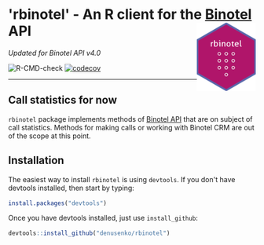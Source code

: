 # 'rbinotel' -  An R client for the [Binotel](https://www.binotel.ua/) API <img src='man/figures/logo.png' align="right" height="139" />
*Updated for Binotel API v4.0*

<!-- badges: start -->
  ![R-CMD-check](https://github.com/DenUsenko/rbinotel/workflows/R-CMD-check/badge.svg?branch=main)
  [![codecov](https://codecov.io/gh/DenUsenko/rbinotel/branch/main/graph/badge.svg)](https://codecov.io/gh/DenUsenko/rbinotel)
<!-- badges: end -->

-----

## Call statistics for now
`rbinotel` package implements methods of [Binotel API](http://developers.binotel.ua/#rest-api-stats) that are on subject of call statistics. Methods for making calls or working with Binotel CRM are out of the scope at this point.

## Installation
The easiest way to install `rbinotel` is using `devtools`. If you don't have devtools installed, then start by typing:

```R
install.packages("devtools")
```

Once you have devtools installed, just use `install_github`:

```R
devtools::install_github("denusenko/rbinotel")
```
